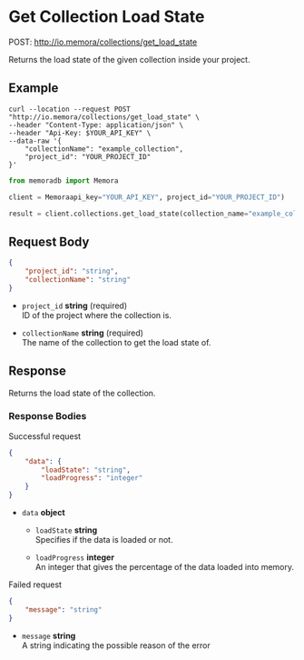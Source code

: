 # Get Collection Load State

POST: http://io.memora/collections/get_load_state

Returns the load state of the given collection inside your project.

## Example


```shell
curl --location --request POST "http://io.memora/collections/get_load_state" \
--header "Content-Type: application/json" \
--header "Api-Key: $YOUR_API_KEY" \
--data-raw '{
    "collectionName": "example_collection",
    "project_id": "YOUR_PROJECT_ID"
}'
```
```python
from memoradb import Memora

client = Memoraapi_key="YOUR_API_KEY", project_id="YOUR_PROJECT_ID")

result = client.collections.get_load_state(collection_name="example_collection")
```
## Request Body

```json
{
    "project_id": "string",
    "collectionName": "string"
}
```

- `project_id` __string__ (required)</br> ID of the project where the collection is.

- `collectionName` __string__ (required)</br>The name of the collection to get the load state of.


## Response

Returns the load state of the collection.

### Response Bodies

Successful request
```json
{
    "data": {
        "loadState": "string",
        "loadProgress": "integer"
    }
}
```
- `data` __object__ 

    - `loadState` __string__ </br> Specifies if the data is loaded or not.

    - `loadProgress` __integer__ </br> An integer that gives the percentage of the data loaded into memory.

Failed request
```json
{
    "message": "string"
}
```
- `message` __string__ </br> A string indicating the possible reason of the error 
